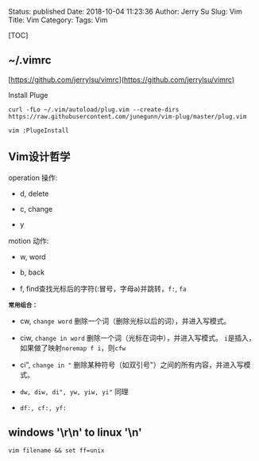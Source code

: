 Status: published
Date: 2018-10-04 11:23:36 
Author: Jerry Su
Slug: Vim
Title: Vim
Category: 
Tags: Vim

[TOC]


## ~/.vimrc

[https://github.com/jerrylsu/vimrc](https://github.com/jerrylsu/vimrc)

Install Pluge

`curl -fLo ~/.vim/autoload/plug.vim --create-dirs https://raw.githubusercontent.com/junegunn/vim-plug/master/plug.vim`

`vim :PlugeInstall`

## Vim设计哲学

<operation> <motion>
    
operation 操作:
    
- d, delete
    
- c, change
    
- y
    
motion 动作:
    
- w, word

- b, back

- f, find查找光标后的字符(:冒号，字母a)并跳转，`f:`, `fa`
    
**`常用组合：`**
    
- cw, `change word` 删除一个词（删除光标以后的词），并进入写模式。

- ciw, `change in word` 删除一个词（光标在词中），并进入写模式。 `i`是插入，如果做了映射`noremap f i`，则`cfw`
    
- ci", `change in "` 删除某种符号（如双引号"）之间的所有内容，并进入写模式。
 
- `dw, diw, di", yw, yiw, yi"` 同理
    
- `df:, cf:, yf:`


## windows '\r\n' to linux '\n'

`vim filename && set ff=unix`